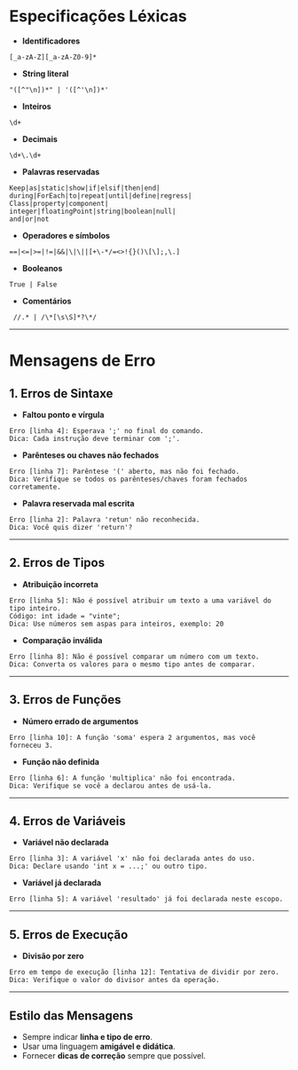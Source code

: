 # Especificações Léxicas

- **Identificadores**  
```
[_a-zA-Z][_a-zA-Z0-9]*
```

- **String literal**  
```
"([^"\n])*" | '([^'\n])*'
```

- **Inteiros**  
```
\d+
```

- **Decimais**  
```
\d+\.\d+
```

- **Palavras reservadas**  
```
Keep|as|static|show|if|elsif|then|end|
during|ForEach|to|repeat|until|define|regress|
Class|property|component|
integer|floatingPoint|string|boolean|null|
and|or|not
```

- **Operadores e símbolos**  
```
==|<=|>=|!=|&&|\|\||[+\-*/=<>!{}()\[\];,\.]
```

- **Booleanos**  
```
True | False
```

- **Comentários**  
```
 //.* | /\*[\s\S]*?\*/
```

---

# Mensagens de Erro

## 1. Erros de Sintaxe

- **Faltou ponto e vírgula**  
```
Erro [linha 4]: Esperava ';' no final do comando.
Dica: Cada instrução deve terminar com ';'.
```

- **Parênteses ou chaves não fechados**  
```
Erro [linha 7]: Parêntese '(' aberto, mas não foi fechado.
Dica: Verifique se todos os parênteses/chaves foram fechados corretamente.
```

- **Palavra reservada mal escrita**  
```
Erro [linha 2]: Palavra 'retun' não reconhecida.
Dica: Você quis dizer 'return'?
```

---

## 2. Erros de Tipos

- **Atribuição incorreta**  
```
Erro [linha 5]: Não é possível atribuir um texto a uma variável do tipo inteiro.
Código: int idade = "vinte";
Dica: Use números sem aspas para inteiros, exemplo: 20
```

- **Comparação inválida**  
```
Erro [linha 8]: Não é possível comparar um número com um texto.
Dica: Converta os valores para o mesmo tipo antes de comparar.
```

---

## 3. Erros de Funções

- **Número errado de argumentos**  
```
Erro [linha 10]: A função 'soma' espera 2 argumentos, mas você forneceu 3.
```

- **Função não definida**  
```
Erro [linha 6]: A função 'multiplica' não foi encontrada.
Dica: Verifique se você a declarou antes de usá-la.
```

---

## 4. Erros de Variáveis

- **Variável não declarada**  
```
Erro [linha 3]: A variável 'x' não foi declarada antes do uso.
Dica: Declare usando 'int x = ...;' ou outro tipo.
```

- **Variável já declarada**  
```
Erro [linha 5]: A variável 'resultado' já foi declarada neste escopo.
```

---

## 5. Erros de Execução

- **Divisão por zero**  
```
Erro em tempo de execução [linha 12]: Tentativa de dividir por zero.
Dica: Verifique o valor do divisor antes da operação.
```

---

## Estilo das Mensagens

- Sempre indicar **linha e tipo de erro**.  
- Usar uma linguagem **amigável e didática**.  
- Fornecer **dicas de correção** sempre que possível.
